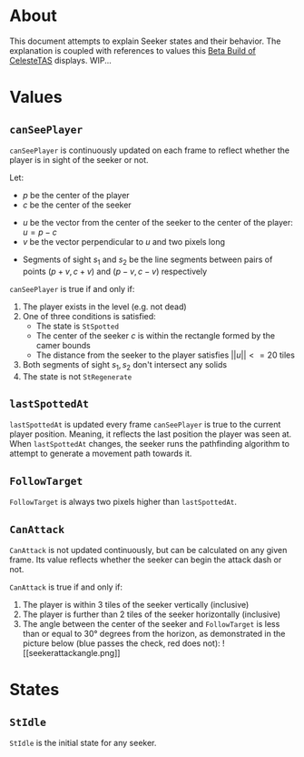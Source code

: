 # About

This document attempts to explain Seeker states and their behavior.
The explanation is coupled with references to values this [Beta Build of CelesteTAS](https://github.com/EverestAPI/CelesteTAS-EverestInterop/suites/12114543885/artifacts/638447220) displays.
WIP...

# Values

## `canSeePlayer`
`canSeePlayer` is continuously updated on each frame to reflect whether the player is in sight of the seeker or not.

Let:
* $p$ be the center of the player
* $c$ be the center of the seeker
- $u$ be the vector from the center of the seeker to the center of the player: $u=p-c$
- $v$ be the vector perpendicular to $u$ and two pixels long
* Segments of sight $s_1$ and $s_2$ be the line segments between pairs of points $(p+v, c+v)$ and $(p-v, c-v)$ respectively

`canSeePlayer` is true if and only if:
1. The player exists in the level (e.g. not dead)
2. One of three conditions is satisfied:
	- The state is `StSpotted`
	- The center of the seeker $c$ is within the rectangle formed by the camer bounds
	- The distance from the seeker to the player satisfies $||u||<=20$ tiles 
3. Both segments of sight $s_1, s_2$ don't intersect any solids
4. The state is not `StRegenerate`

## `lastSpottedAt`
`lastSpottedAt` is updated every frame `canSeePlayer` is true to the current player position. Meaning, it reflects the last position the player was seen at.
When `lastSpottedAt` changes, the seeker runs the pathfinding algorithm to attempt to generate a movement path towards it.

## `FollowTarget`
`FollowTarget` is always two pixels higher than `lastSpottedAt`.

## `CanAttack`
`CanAttack` is not updated continuously, but can be calculated on any given frame. Its value reflects whether the seeker can begin the attack dash or not.

`CanAttack` is true if and only if:
1. The player is within 3 tiles of the seeker vertically (inclusive)
2. The player is further than 2 tiles of the seeker horizontally (inclusive)
3. The angle between the center of the seeker and `FollowTarget` is less than or equal to 30° degrees from the horizon, as demonstrated in the picture below (blue passes the check, red does not): ![[seekerattackangle.png]]

# States
## `StIdle`

`StIdle` is the initial state for any seeker.
